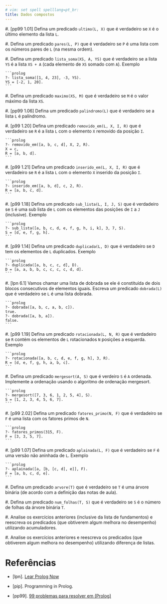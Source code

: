 ```yaml
---
# vim: set spell spelllang=pt_br:
title: Dados compostos
---
```


#.  [pp99 1.01] Defina um predicado `ultimo(L, X)` que é verdadeiro se `X`
    é o último elemento da lista `L`.

#.  Defina um predicado `pares(L, P)` que é verdadeiro se `P` é uma lista com
    os números pares de `L` (na mesma ordem).

#.  Defina um predicado `lista_soma(XS, A, YS)` que é verdadeiro se a lista
    `YS` é a lista `XS + A` (cada elemento de `XS` somado com `A`). Exemplo

    ```prolog
    ?- lista_soma([1, 4, 23], -3, YS).
    YS = [-2, 1, 20].
    ```

#.  Defina um predicado `maximo(XS, M)` que é verdadeiro se `M` é o valor
    máximo da lista `XS`.

#.  [pp99 1.06] Defina um predicado `palindromo(L)` que é verdadeiro se a lista
    `L` é palíndromo.

#.  [p99 1.20] Defina um predicado `removido_em(L, X, I, R)` que é verdadeiro
    se `R` é a lista `L` com o elemento `X` removido da posição `I`.

    ```prolog
    ?- removido_em([a, b, c, d], X, 2, R).
    X = c,
    R = [a, b, d].
    ```

#.  [p99 1.21] Defina um predicado `inserido_em(L, X, I, R)` que é verdadeiro
    se `R` é a lista `L` com o elemento `X` inserido da posição `I`.

    ```prolog
    ?- inserido_em([a, b, d], c, 2, R).
    R = [a, b, c, d].
    ```

#.  [p99 1.18] Defina um predicado `sub_lista(L, I, J, S)` que é verdadeiro se
    `S` é uma sub lista de `L` com os elementos das posições de `I` a `J`
    (inclusive). Exemplo

    ```prolog
    ?- sub_lista([a, b, c, d, e, f, g, h, i, k], 3, 7, S).
    S = [d, e, f, g, h].
    ```

#.  [p99 1.14] Defina um predicado `duplicada(L, D)` que é verdadeiro se `D`
    tem os elementos de `L` duplicados. Exemplo

    ```prolog
    ?- duplicada([a, b, c, c, d], D).
    D = [a, a, b, b, c, c, c, c, d, d].
    ```

#.  [lpn 6.1] Vamos chamar uma lista de dobrada se ele é constituída de dois
    blocos consecutivos de elementos iguais. Escreva um predicado `dobrada(L)`
    que é verdadeiro se `L` é uma lista dobrada.

    ```prolog
    ?- dobrada([a, b, c, a, b, c]).
    true.
    ?- dobrada([a, b, a]).
    false.
    ```

#.  [p99 1.19] Defina um predicado `rotacionada(L, N, R)` que é verdadeiro se
    `R` contém os elementos de `L` rotacionados `N` posições a esquerda. Exemplo

    ```prolog
    ?- rotacionada([a, b, c, d, e, f, g, h], 3, R).
    R = [d, e, f, g, h, a, b, c].
    ```

#.  Defina um predicado `mergesort(A, S)` que é verdeiro `S` é `A` ordenada.
    Implemente a ordenação usando o algoritmo de ordenação mergesort.

    ```prolog
    ?- mergesort([7, 3, 6, 1, 2, 5, 4], S).
    S = [1, 2, 3, 4, 5, 6, 7].
    ```

#.  [p99 2.02] Defina um predicado `fatores_primo(N, F)` que é verdadeiro se `F`
    é uma lista com os fatores primos de `N`.

    ```prolog
    ?- fatores_primos(315, F).
    F = [3, 3, 5, 7].
    ```

#.  [p99 1.07] Defina um predicado `aplainada(L, F)` que é verdadeiro se `F`
    é uma versão não aninhada de `L`. Exemplo

    ```prolog
    ?- aplainada([a, [b, [c, d], e]], F).
    F = [a, b, c, d, e].
    ```

#.  Defina um predicado `arvore(T)` que é verdadeiro se `T` é uma árvore
    binária (de acordo com a definição das notas de aula).

#.  Defina um predicado `num_folhas(T, S)` que é verdadeiro se `S` é o número
    de folhas da árvore binária `T`.

#.  Analise os exercícios anteriores (inclusive da lista de fundamentos)
    e reescreva os predicados (que obtiverem algum melhora no desempenho)
    utilizando acumuladores.

#.  Analise os exercícios anteriores e reescreva os predicados (que obtiverem
    algum melhora no desempenho) utilizando diferença de listas.


# Referências

-   [lpn]. [Lear Prolog Now](http://www.learnprolognow.org/lpnpage.php?pagetype=html&pageid=lpn-html)

-   [pip]. Programming in Prolog.

-   [pp99]. [99 problemas para resolver em (Prolog)](https://sites.google.com/site/prologsite/prolog-problems)
